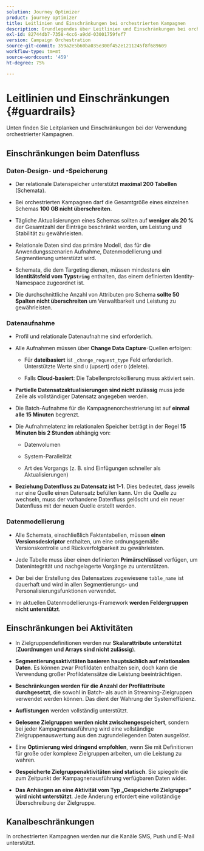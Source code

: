 ```yaml
---
solution: Journey Optimizer
product: journey optimizer
title: Leitlinien und Einschränkungen bei orchestrierten Kampagnen
description: Grundlegendes über Leitlinien und Einschränkungen bei orchestrierten Kampagnen
exl-id: 82744db7-7358-4cc6-a9dd-03001759fef7
version: Campaign Orchestration
source-git-commit: 359a2e5b60ba035e300f452e1211245f8f689609
workflow-type: tm+mt
source-wordcount: '459'
ht-degree: 75%

---
```



# Leitlinien und Einschränkungen {#guardrails}

Unten finden Sie Leitplanken und Einschränkungen bei der Verwendung orchestrierter Kampagnen.

## Einschränkungen beim Datenfluss

### Daten-Design- und -Speicherung

* Der relationale Datenspeicher unterstützt **maximal 200 Tabellen** (Schemata).

* Bei orchestrierten Kampagnen darf die Gesamtgröße eines einzelnen Schemas **100 GB nicht überschreiten**.

* Tägliche Aktualisierungen eines Schemas sollten auf **weniger als 20 %** der Gesamtzahl der Einträge beschränkt werden, um Leistung und Stabilität zu gewährleisten.

* Relationale Daten sind das primäre Modell, das für die Anwendungsszenarien Aufnahme, Datenmodellierung und Segmentierung unterstützt wird.

* Schemata, die dem Targeting dienen, müssen mindestens **ein Identitätsfeld vom Typ`String`** enthalten, das einem definierten Identity-Namespace zugeordnet ist.

* Die durchschnittliche Anzahl von Attributen pro Schema **sollte 50 Spalten nicht überschreiten** um Verwaltbarkeit und Leistung zu gewährleisten.

### Datenaufnahme

* Profil und relationale Datenaufnahme sind erforderlich.

* Alle Aufnahmen müssen über **Change Data Capture**-Quellen erfolgen:

   * Für **dateibasiert** ist `_change_request_type` Feld erforderlich. Unterstützte Werte sind `U` (upsert) oder `D` (delete).

   * Falls **Cloud-basiert**: Die Tabellenprotokollierung muss aktiviert sein.

* **Partielle Datensatzaktualisierungen sind nicht zulässig** muss jede Zeile als vollständiger Datensatz angegeben werden.

* Die Batch-Aufnahme für die Kampagnenorchestrierung ist auf **einmal alle 15 Minuten** begrenzt.

* Die Aufnahmelatenz im relationalen Speicher beträgt in der Regel **15 Minuten bis 2 Stunden** abhängig von:

   * Datenvolumen

   * System-Parallelität

   * Art des Vorgangs (z. B. sind Einfügungen schneller als Aktualisierungen)

* **Beziehung Datenfluss zu Datensatz ist 1-1**. Dies bedeutet, dass jeweils nur eine Quelle einen Datensatz befüllen kann. Um die Quelle zu wechseln, muss der vorhandene Datenfluss gelöscht und ein neuer Datenfluss mit der neuen Quelle erstellt werden.

### Datenmodellierung

* Alle Schemata, einschließlich Faktentabellen, müssen **einen Versionsdeskriptor** enthalten, um eine ordnungsgemäße Versionskontrolle und Rückverfolgbarkeit zu gewährleisten.

* Jede Tabelle muss über einen definierten **Primärschlüssel** verfügen, um Datenintegrität und nachgelagerte Vorgänge zu unterstützen.

* Der bei der Erstellung des Datensatzes zugewiesene `table_name` ist dauerhaft und wird in allen Segmentierungs- und Personalisierungsfunktionen verwendet.

* Im aktuellen Datenmodellierungs-Framework **werden Feldergruppen nicht unterstützt**.

## Einschränkungen bei Aktivitäten

* In Zielgruppendefinitionen werden nur **Skalarattribute unterstützt** (**Zuordnungen und Arrays sind nicht zulässig**).

* **Segmentierungsaktivitäten basieren hauptsächlich auf relationalen Daten**. Es können zwar Profildaten enthalten sein, doch kann die Verwendung großer Profildatensätze die Leistung beeinträchtigen.

* **Beschränkungen werden für die Anzahl der Profilattribute durchgesetzt**, die sowohl in Batch- als auch in Streaming-Zielgruppen verwendet werden können. Das dient der Wahrung der Systemeffizienz.

* **Auflistungen** werden vollständig unterstützt.

* **Gelesene Zielgruppen werden nicht zwischengespeichert**, sondern bei jeder Kampagnenausführung wird eine vollständige Zielgruppenauswertung aus den zugrundeliegenden Daten ausgelöst.

* Eine **Optimierung wird dringend empfohlen**, wenn Sie mit Definitionen für große oder komplexe Zielgruppen arbeiten, um die Leistung zu wahren.

* **Gespeicherte Zielgruppenaktivitäten sind statisch**. Sie spiegeln die zum Zeitpunkt der Kampagnenausführung verfügbaren Daten wider.

* **Das Anhängen an eine Aktivität vom Typ „Gespeicherte Zielgruppe“ wird nicht unterstützt**. Jede Änderung erfordert eine vollständige Überschreibung der Zielgruppe.

## Kanalbeschränkungen

In orchestrierten Kampagnen werden nur die Kanäle SMS, Push und E-Mail unterstützt.

